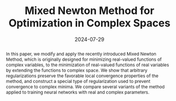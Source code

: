 ---
title: 'Mixed Newton Method for Optimization in Complex Spaces'
authors:
- Nikita Yudin
- Roland Hildebrand
- Sergey Bakhurin
- Alexander Degtyarev
- Anna Lisachenko
- Ilya Kuruzov
- Andrei Semenov
- Mohammad Alkousa
date: '2024-07-29'
doi: 'https://doi.org/10.48550/arXiv.2407.20367'

abstract: In this paper, we modify and apply the recently introduced Mixed Newton Method, which is originally designed for minimizing real-valued functions of complex variables, to the minimization of real-valued functions of real variables by extending the functions to complex space. We show that arbitrary regularizations preserve the favorable local convergence properties of the method, and construct a special type of regularization used to prevent convergence to complex minima. We compare several variants of the method applied to training neural networks with real and complex parameters.
tags:
- Source Themes
featured: false

url_pdf: 'https://arxiv.org/pdf/2407.20367'
links:
- name: arXiv
  url: https://arxiv.org/abs/2407.20367
---